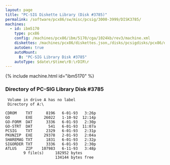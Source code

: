 ```yaml
---
layout: page
title: "PC-SIG Diskette Library (Disk #3785)"
permalink: /software/pcx86/sw/misc/pcsig/3000-3999/DISK3785/
machines:
  - id: ibm5170
    type: pcx86
    config: /machines/pcx86/ibm/5170/cga/1024kb/rev3/machine.xml
    diskettes: /machines/pcx86/diskettes.json,/disks/pcsigdisks/pcx86/diskettes.json
    autoGen: true
    autoMount:
      B: "PC-SIG Library Disk #3785"
    autoType: $date\r$time\rB:\rDIR\r
---
```


{% include machine.html id="ibm5170" %}

### Directory of PC-SIG Library Disk #3785

     Volume in drive A has no label
     Directory of A:\

    CDROM    TXT      8196   6-01-93   3:26p
    GO       EXE     26022   1-10-92  12:14p
    GO-FORM  DAT      3336   6-01-93   2:30p
    GO-STRT  DAT       541   6-01-93  11:07a
    PCSIG    TXT      2329   6-01-93   2:31p
    PKUNZIP  EXE     29378   2-01-93   2:04a
    SHAREMAG TXT      1831   6-01-93   2:32p
    SIGORDER TXT      3336   6-01-93   2:30p
    ATLUS    ZIP    107983   6-11-93   3:48p
            9 file(s)     182952 bytes
                          134144 bytes free
